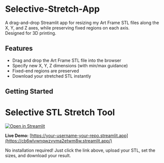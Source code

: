 # Selective-Stretch-App

A drag-and-drop Streamlit app for resizing my Art Frame STL files along the X, Y, and Z axes, while preserving fixed regions on each axis.  
Designed for 3D printing.

## Features

- Drag and drop the Art Frame STL file into the browser
- Specify new X, Y, Z dimensions (with min/max guidance)
- Fixed-end regions are preserved
- Download your stretched STL instantly

## Getting Started

# Selective STL Stretch Tool

[![Open in Streamlit](https://static.streamlit.io/badges/streamlit_badge_black_white.svg)](https://your-username-your-repo.streamlit.app)

**Live Demo:** [https://your-username-your-repo.streamlit.app](https://cb6wlvwnqwzvyma2etwm8w.streamlit.app/)

No installation required! Just click the link above, upload your STL, set the sizes, and download your result.
